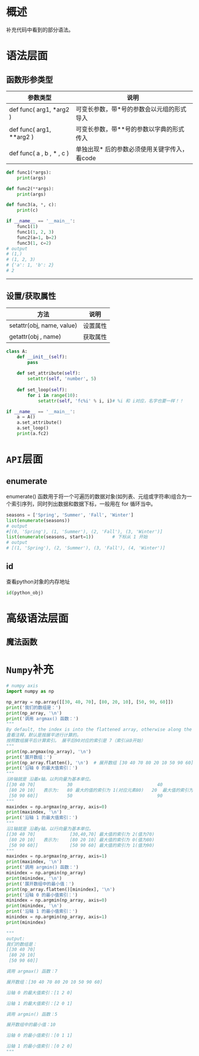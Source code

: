 # 概述

补充代码中看到的部分语法。

# 语法层面

## 函数形参类型

| 参数类型                  | 说明                                         |
| ------------------------- | -------------------------------------------- |
| def func( arg1, *arg2 )   | 可变长参数，带*号的参数会以元组的形式导入    |
| def func( arg1, **arg2 )  | 可变长参数，带**号的参数以字典的形式传入     |
| def func( a , b , * , c ) | 单独出现* 后的参数必须使用关键字传入，看code |

```python
def func1(*args):
    print(args)

def func2(**args):
    print(args)

def func3(a, *, c):
    print(c)

if __name__ == '__main__':
    func1(1)
    func1(1, 2, 3)
    func2(a=1, b=2)
    func3(1, c=2)
# output
# (1,)
# (1, 2, 3)
# {'a': 1, 'b': 2}
# 2
```

---

## 设置/获取属性

| 方法                       | 说明     |
| -------------------------- | -------- |
| setattr(obj, name,  value) | 设置属性 |
| getattr(obj , name)        | 获取属性 |

```python
class A:
    def __init__(self):
        pass
    
    def set_attribute(self):
        setattr(self, 'number', 5)
        
    def set_loop(self):
        for i in range(10):
            setattr(self, 'fc%i' % i, i)# %i 和 i对应，名字也要一样！！

if __name__ == '__main__':
    a = A()
    a.set_attribute()
    a.set_loop()
    print(a.fc2)

```

# `API`层面

## enumerate

enumerate() 函数用于将一个可遍历的数据对象(如列表、元组或字符串)组合为一个索引序列，同时列出数据和数据下标，一般用在 for 循环当中。

```python
seasons = ['Spring', 'Summer', 'Fall', 'Winter']
list(enumerate(seasons))
# output
#[(0, 'Spring'), (1, 'Summer'), (2, 'Fall'), (3, 'Winter')]
list(enumerate(seasons, start=1))       # 下标从 1 开始
# output
# [(1, 'Spring'), (2, 'Summer'), (3, 'Fall'), (4, 'Winter')]
```

## id

查看python对象的内存地址

```python
id(python_obj)
```

# 高级语法层面

## 魔法函数

# `Numpy`补充

```python
# numpy axis
import numpy as np

np_array = np.array([[30, 40, 70], [80, 20, 10], [50, 90, 60]])
print('我们的数组是：')
print(np_array, '\n')
print('调用 argmax() 函数：')
"""
By default, the index is into the flattened array, otherwise along the specified axis.
查看注释，默认是按展平进行计算的。
按照数组展平后计算索引。 展平后90对应的索引是 7（索引从0开始）
"""
print(np.argmax(np_array), '\n')
print('展开数组：')
print(np_array.flatten(), '\n')  # 展开数组 [30 40 70 80 20 10 50 90 60]
print('沿轴 0 的最大值索引：')
"""
沿0轴就是 沿着x轴。以列向量为基本单位。
[[30 40 70]            30                                40
 [80 20 10]   表示为:   80 最大的值的索引为 1(对应元素80)   20  最大值的索引为 2(对应元素90) 
 [50 90 60]]           50                                90
"""
maxindex = np.argmax(np_array, axis=0)
print(maxindex, '\n')
print('沿轴 1 的最大值索引：')
"""
沿1轴就是 沿着y轴。以行向量为基本单位。
[[30 40 70]             [30,40,70] 最大值的索引为 2(值为70)
 [80 20 10]   表示为:    [80 20 10] 最大值的索引为 0(值为80)
 [50 90 60]]            [50 90 60] 最大值的索引为 1(值为90)
"""
maxindex = np.argmax(np_array, axis=1)
print(maxindex, '\n')
print('调用 argmin() 函数：')
minindex = np.argmin(np_array)
print(minindex, '\n')
print('展开数组中的最小值：')
print(np_array.flatten()[minindex], '\n')
print('沿轴 0 的最小值索引：')
minindex = np.argmin(np_array, axis=0)
print(minindex, '\n')
print('沿轴 1 的最小值索引：')
minindex = np.argmin(np_array, axis=1)
print(minindex)
```

```python
"""
output:
我们的数组是：
[[30 40 70]
 [80 20 10]
 [50 90 60]] 

调用 argmax() 函数：7 

展开数组：[30 40 70 80 20 10 50 90 60] 

沿轴 0 的最大值索引：[1 2 0] 

沿轴 1 的最大值索引：[2 0 1] 

调用 argmin() 函数：5 

展开数组中的最小值：10 

沿轴 0 的最小值索引：[0 1 1] 

沿轴 1 的最小值索引：[0 2 0]
"""
```

